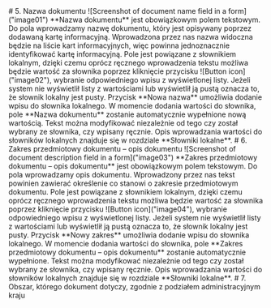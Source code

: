 <!-- Tworzenie nowej karty informacyjnej -->  # 5. Nazwa dokumentu  ![Screenshot of document name field in a form]("image01")  **Nazwa dokumentu** jest obowiązkowym polem tekstowym. Do pola wprowadzamy nazwę dokumentu, który jest opisywany poprzez dodawaną kartę informacyjną. Wprowadzona przez nas nazwa widoczna będzie na liście kart informacyjnych, więc powinna jednoznacznie identyfikować kartę informacyjną.  Pole jest powiązane z słownikiem lokalnym, dzięki czemu oprócz ręcznego wprowadzenia tekstu możliwa będzie wartość za słownika poprzez kliknięcie przycisku ![Button icon]("image02"), wybranie odpowiedniego wpisu z wyświetlonej listy. Jeżeli system nie wyświetlił listy z wartościami lub wyświetlił ją pustą oznacza to, że słownik lokalny jest pusty.  Przycisk **Nowa nazwa** umożliwia dodanie wpisu do słownika lokalnego. W momencie dodania wartości do słownika, pole **Nazwa dokumentu** zostanie automatycznie wypełnione nową wartością. Tekst można modyfikować niezależnie od tego czy został wybrany ze słownika, czy wpisany ręcznie. Opis wprowadzania wartości do słowników lokalnych znajduje się w rozdziale **Słowniki lokalne**.  # 6. Zakres przedmiotowy dokumentu – opis dokumentu  ![Screenshot of document description field in a form]("image03")  **Zakres przedmiotowy dokumentu – opis dokumentu** jest obowiązkowym polem tekstowym. Do pola wprowadzamy opis dokumentu. Wprowadzony przez nas tekst powinien zawierać określenie co stanowi o zakresie przedmiotowym dokumentu.  Pole jest powiązane z słownikiem lokalnym, dzięki czemu oprócz ręcznego wprowadzenia tekstu możliwa będzie wartość za słownika poprzez kliknięcie przycisku ![Button icon]("image04"), wybranie odpowiedniego wpisu z wyświetlonej listy. Jeżeli system nie wyświetlił listy z wartościami lub wyświetlił ją pustą oznacza to, że słownik lokalny jest pusty.  Przycisk **Nowy zakres** umożliwia dodanie wpisu do słownika lokalnego. W momencie dodania wartości do słownika, pole **Zakres przedmiotowy dokumentu – opis dokumentu** zostanie automatycznie wypełnione. Tekst można modyfikować niezależnie od tego czy został wybrany ze słownika, czy wpisany ręcznie. Opis wprowadzania wartości do słowników lokalnych znajduje się w rozdziale **Słowniki lokalne**.  # 7. Obszar, którego dokument dotyczy, zgodnie z podziałem administracyjnym kraju  <!-- Strona 9 | 59 -->
